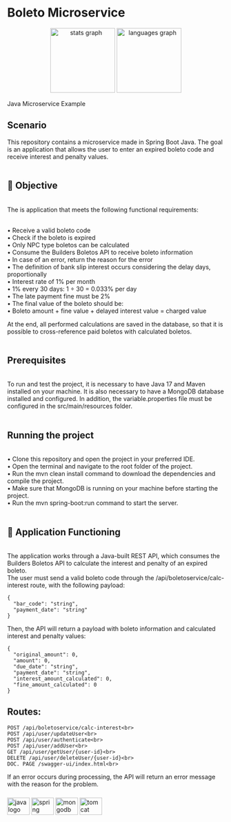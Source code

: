 <h1 align="left">Boleto Microservice</h1>
<div align="center">
  <img src="https://github-readme-stats.vercel.app/api?hide_title=false&hide_rank=false&show_icons=true&include_all_commits=true&count_private=true&disable_animations=false&theme=github_dark&locale=en&hide_border=true&username=gvom" height="150" alt="stats graph"  />
  <img src="https://github-readme-stats.vercel.app/api/top-langs?locale=pt-br&hide_title=false&layout=compact&card_width=320&langs_count=5&theme=github_dark&hide_border=true&username=gvom" height="150" alt="languages graph"  />
</div>
<p align="left">Java Microservice Example</p>
<h2 align="left">Scenario</h2>
<p align="left">
This repository contains a microservice made in Spring Boot Java. The goal is an application that allows the user to enter an expired boleto code and receive interest and penalty values.<br><br>

<h2>🎯 Objective</h2><br>
The is application that meets the following functional requirements:<br><br>

• Receive a valid boleto code<br>
• Check if the boleto is expired<br>
• Only NPC type boletos can be calculated<br>
• Consume the Builders Boletos API to receive boleto information<br>
• In case of an error, return the reason for the error<br>
• The definition of bank slip interest occurs considering the delay days, proportionally<br>
• Interest rate of 1% per month<br>
• 1% every 30 days: 1 ÷ 30 = 0.033% per day<br>
• The late payment fine must be 2%<br>
• The final value of the boleto should be:<br>
• Boleto amount + fine value + delayed interest value = charged value<br>

At the end, all performed calculations are saved in the database, so that it is possible to cross-reference paid boletos with calculated boletos.<br><br>
  
<h2>Prerequisites</h2><br>
To run and test the project, it is necessary to have Java 17 and Maven installed on your machine. It is also necessary to have a MongoDB database installed and configured. In addition, the variable.properties file must be configured in the src/main/resources folder.<br><br>

<h2>Running the project</h2><br>
• Clone this repository and open the project in your preferred IDE.<br>
• Open the terminal and navigate to the root folder of the project.<br>
• Run the mvn clean install command to download the dependencies and compile the project.<br>
• Make sure that MongoDB is running on your machine before starting the project.<br>
• Run the mvn spring-boot:run command to start the server.<br><br>

<h2>🚀 Application Functioning</h2><br>
The application works through a Java-built REST API, which consumes the Builders Boletos API to calculate the interest and penalty of an expired boleto.<br>
The user must send a valid boleto code through the /api/boletoservice/calc-interest route, with the following payload:<br>

  ```
  {
    "bar_code": "string",
    "payment_date": "string"
  }
  ```

Then, the API will return a payload with boleto information and calculated interest and penalty values:

  ```
  {
    "original_amount": 0,
    "amount": 0,
    "due_date": "string",
    "payment_date": "string",
    "interest_amount_calculated": 0,
    "fine_amount_calculated": 0
  }
  ```
  
<h2>Routes:</h2>

  ```
  POST /api/boletoservice/calc-interest<br>
  POST /api/user/updateUser<br>
  POST /api/user/authenticate<br>
  POST /api/user/addUser<br>
  GET /api/user/getUser/{user-id}<br>
  DELETE /api/user/deleteUser/{user-id}<br>
  DOC. PAGE /swagger-ui/index.html<br>
  ```

If an error occurs during processing, the API will return an error message with the reason for the problem.
</p>

###

<div align="left">
  <img src="https://cdn.jsdelivr.net/gh/devicons/devicon/icons/java/java-original.svg" height="40" width="52" alt="java logo"  />
  <img src="https://cdn.jsdelivr.net/gh/devicons/devicon/icons/spring/spring-original.svg" height="40" width="52" alt="spring logo"  />
  <img src="https://cdn.jsdelivr.net/gh/devicons/devicon/icons/mongodb/mongodb-original.svg" height="40" width="52" alt="mongodb logo"  />
  <img src="https://cdn.jsdelivr.net/gh/devicons/devicon/icons/tomcat/tomcat-original.svg" height="40" width="52" alt="tomcat logo"  />
</div>

###
